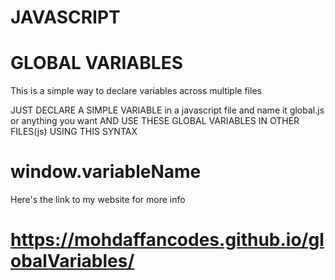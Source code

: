 # JAVASCRIPT

# GLOBAL VARIABLES 

This is a simple way to declare variables across multiple files

JUST DECLARE A SIMPLE VARIABLE in a javascript file and name it global.js or anything you want AND USE THESE GLOBAL VARIABLES IN OTHER FILES(js) USING THIS SYNTAX

# window.variableName

Here's the link to my website for more info
# https://mohdaffancodes.github.io/globalVariables/
